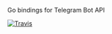 Go bindings for Telegram Bot API

[![Travis](https://travis-ci.org/rogozhka/tgwrap.svg?branch=master)](https://travis-ci.org/rogozhka/tgwrap)
